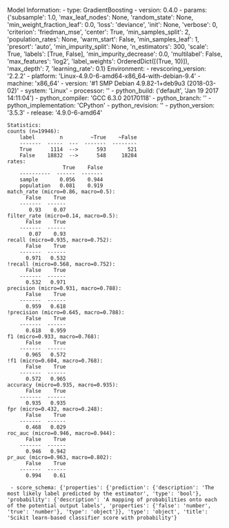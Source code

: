 Model Information:
	 - type: GradientBoosting
	 - version: 0.4.0
	 - params: {'subsample': 1.0, 'max_leaf_nodes': None, 'random_state': None, 'min_weight_fraction_leaf': 0.0, 'loss': 'deviance', 'init': None, 'verbose': 0, 'criterion': 'friedman_mse', 'center': True, 'min_samples_split': 2, 'population_rates': None, 'warm_start': False, 'min_samples_leaf': 1, 'presort': 'auto', 'min_impurity_split': None, 'n_estimators': 300, 'scale': True, 'labels': [True, False], 'min_impurity_decrease': 0.0, 'multilabel': False, 'max_features': 'log2', 'label_weights': OrderedDict([(True, 10)]), 'max_depth': 7, 'learning_rate': 0.1}
	Environment:
	 - revscoring_version: '2.2.2'
	 - platform: 'Linux-4.9.0-6-amd64-x86_64-with-debian-9.4'
	 - machine: 'x86_64'
	 - version: '#1 SMP Debian 4.9.82-1+deb9u3 (2018-03-02)'
	 - system: 'Linux'
	 - processor: ''
	 - python_build: ('default', 'Jan 19 2017 14:11:04')
	 - python_compiler: 'GCC 6.3.0 20170118'
	 - python_branch: ''
	 - python_implementation: 'CPython'
	 - python_revision: ''
	 - python_version: '3.5.3'
	 - release: '4.9.0-6-amd64'
	
	Statistics:
	counts (n=19946):
		label        n         ~True    ~False
		-------  -----  ---  -------  --------
		True      1114  -->      593       521
		False    18832  -->      548     18284
	rates:
		              True    False
		----------  ------  -------
		sample       0.056    0.944
		population   0.081    0.919
	match_rate (micro=0.86, macro=0.5):
		  False    True
		-------  ------
		   0.93    0.07
	filter_rate (micro=0.14, macro=0.5):
		  False    True
		-------  ------
		   0.07    0.93
	recall (micro=0.935, macro=0.752):
		  False    True
		-------  ------
		  0.971   0.532
	!recall (micro=0.568, macro=0.752):
		  False    True
		-------  ------
		  0.532   0.971
	precision (micro=0.931, macro=0.788):
		  False    True
		-------  ------
		  0.959   0.618
	!precision (micro=0.645, macro=0.788):
		  False    True
		-------  ------
		  0.618   0.959
	f1 (micro=0.933, macro=0.768):
		  False    True
		-------  ------
		  0.965   0.572
	!f1 (micro=0.604, macro=0.768):
		  False    True
		-------  ------
		  0.572   0.965
	accuracy (micro=0.935, macro=0.935):
		  False    True
		-------  ------
		  0.935   0.935
	fpr (micro=0.432, macro=0.248):
		  False    True
		-------  ------
		  0.468   0.029
	roc_auc (micro=0.946, macro=0.944):
		  False    True
		-------  ------
		  0.946   0.942
	pr_auc (micro=0.963, macro=0.802):
		  False    True
		-------  ------
		  0.994    0.61
	
	 - score_schema: {'properties': {'prediction': {'description': 'The most likely label predicted by the estimator', 'type': 'bool'}, 'probability': {'description': 'A mapping of probabilities onto each of the potential output labels', 'properties': {'false': 'number', 'true': 'number'}, 'type': 'object'}}, 'type': 'object', 'title': 'Scikit learn-based classifier score with probability'}

